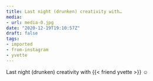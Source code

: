 ```yaml
---
title: Last night (drunken) creativity with…
media:
- url: media-0.jpg
date: "2020-12-19T19:10:57Z"
draft: false
tags:
- imported
- from-instagram
- yvette
---
```

Last night \(drunken\) creativity with {{< friend yvette >}} ☺️
